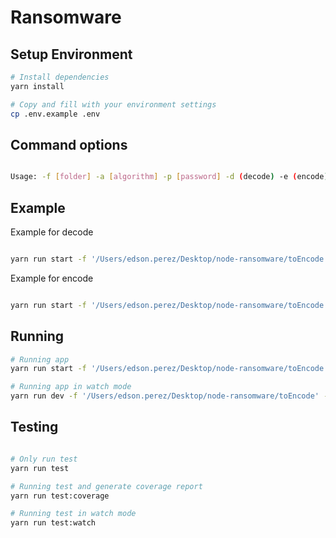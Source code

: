 # Ransomware

## Setup Environment

```bash
# Install dependencies
yarn install

# Copy and fill with your environment settings
cp .env.example .env
```

## Command options

```bash

Usage: -f [folder] -a [algorithm] -p [password] -d (decode) -e (encode)


```

## Example

Example for decode

```bash

yarn run start -f '/Users/edson.perez/Desktop/node-ransomware/toEncode' -a 'aes-192-cbc' -p 'qweqwe' -d

```

Example for encode

```bash

yarn run start -f '/Users/edson.perez/Desktop/node-ransomware/toEncode' -a 'aes-192-cbc' -p 'qweqwe' -e

```

## Running

```bash
# Running app
yarn run start -f '/Users/edson.perez/Desktop/node-ransomware/toEncode' -a 'aes-192-cbc' -p 'qweqwe' -d

# Running app in watch mode
yarn run dev -f '/Users/edson.perez/Desktop/node-ransomware/toEncode' -a 'aes-192-cbc' -p 'qweqwe' -d

```

## Testing

```bash

# Only run test
yarn run test

# Running test and generate coverage report
yarn run test:coverage

# Running test in watch mode
yarn run test:watch
```
